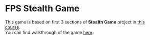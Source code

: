 <h1>FPS Stealth Game</h1>

This game is based on first 3 sections of **Stealth Game** project in [this course](https://www.udemy.com/course/unrealengine-cpp/).  
You can find walkthrough of the game [here](https://www.youtube.com/watch?v=l1JTqvQWOSQ).